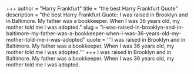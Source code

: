 +++
author = "Harry Frankfurt"
title = "the best Harry Frankfurt Quote"
description = "the best Harry Frankfurt Quote: I was raised in Brooklyn and in Baltimore. My father was a bookkeeper. When I was 36 years old, my mother told me I was adopted."
slug = "i-was-raised-in-brooklyn-and-in-baltimore-my-father-was-a-bookkeeper-when-i-was-36-years-old-my-mother-told-me-i-was-adopted"
quote = '''I was raised in Brooklyn and in Baltimore. My father was a bookkeeper. When I was 36 years old, my mother told me I was adopted.'''
+++
I was raised in Brooklyn and in Baltimore. My father was a bookkeeper. When I was 36 years old, my mother told me I was adopted.
